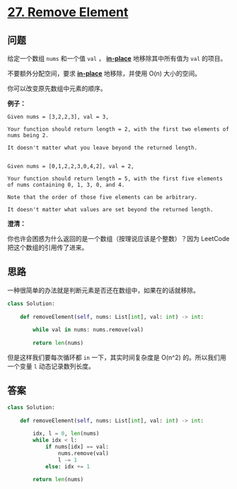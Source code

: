 # [27. Remove Element](https://leetcode.com/problems/remove-element/)

## 问题

给定一个数组 `nums` 和一个值 `val` ， [**in-place**](https://en.wikipedia.org/wiki/In-place_algorithm) 地移除其中所有值为 `val` 的项目。

不要额外分配空间，要求  [**in-place**](https://en.wikipedia.org/wiki/In-place_algorithm) 地移除，并使用 O(n) 大小的空间。

你可以改变原先数组中元素的顺序。

**例子：**

```
Given nums = [3,2,2,3], val = 3,

Your function should return length = 2, with the first two elements of nums being 2.

It doesn't matter what you leave beyond the returned length.


Given nums = [0,1,2,2,3,0,4,2], val = 2,

Your function should return length = 5, with the first five elements of nums containing 0, 1, 3, 0, and 4.

Note that the order of those five elements can be arbitrary.

It doesn't matter what values are set beyond the returned length.
```

**澄清：**

你也许会困惑为什么返回的是一个数组（按理说应该是个整数）？因为 LeetCode 把这个数组的引用传了进来。

## 思路

一种很简单的办法就是判断元素是否还在数组中，如果在的话就移除。

```python
class Solution:
    
    def removeElement(self, nums: List[int], val: int) -> int:
        
        while val in nums: nums.remove(val)
            
        return len(nums)
```

但是这样我们要每次循环都 `in` 一下，其实时间复杂度是 O(n^2) 的。所以我们用一个变量 `l` 动态记录数列长度。

## 答案

```python
class Solution:
    
    def removeElement(self, nums: List[int], val: int) -> int:
        
        idx, l = 0, len(nums)
        while idx < l:
            if nums[idx] == val: 
                nums.remove(val)
                l -= 1
            else: idx += 1
        
        return len(nums)
```
